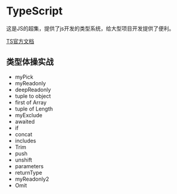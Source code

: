# TypeScript

这是JS的超集，提供了js开发的类型系统，给大型项目开发提供了便利。

[TS官方文档](https://typescript.bootcss.com/index.html)

## 类型体操实战

- myPick
- myReadonly
- deepReadonly
- tuple to object
- first of Array
- tuple of Length
- myExclude
- awaited
- if
- concat
- includes
- Trim
- push
- unshift
- parameters
- returnType
- myReadonly2
- Omit
